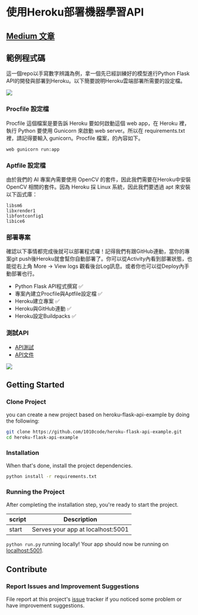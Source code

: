 # 使用Heroku部署機器學習API

## [Medium 文章](https://medium.com/@andy6804tw/%E4%BD%BF%E7%94%A8heroku%E9%83%A8%E7%BD%B2%E6%A9%9F%E5%99%A8%E5%AD%B8%E7%BF%92api-eca61ea711f1)

## 範例程式碼
這一個repo以手寫數字辨識為例，拿一個先已經訓練好的模型進行Python Flask API的開發與部署到Heroku。以下簡要說明Heroku雲端部署所需要的設定檔。

![](https://miro.medium.com/max/717/0*J8NOFIKZ78AqkMEK.png)

### Procfile 設定檔
Procfile 這個檔案是要告訴 Heroku 要如何啟動這個 web app，在 Heroku 裡，執行 Python 要使用 Gunicorn 來啟動 web server。所以在 requirements.txt 裡，請記得要輸入 gunicorn。Procfile 檔案，的內容如下。

```
web gunicorn run:app
```

### Aptfile 設定檔
由於我們的 AI 專案內需要使用 OpenCV 的套件，因此我們需要在Heroku中安裝 OpenCV 相關的套件。因為 Heroku 採 Linux 系統，因此我們要透過 apt 來安裝以下函式庫：
```
libsm6
libxrender1
libfontconfig1
libice6
```

### 部署專案
確認以下事情都完成後就可以部署程式囉！記得我們有跟GitHub連動，當你的專案git push後Heroku就會幫你自動部署了。你可以從Activity內看到部署狀態，也能從右上角 More -> View logs 觀看後台Log訊息。或者你也可以從Deploy內手動部署也行。

- Python Flask API程式撰寫 ✅
- 專案內建立Procfile與Aptfile設定檔 ✅
- Heroku建立專案 ✅
- Heroku與GitHub連動 ✅
- Heroku設定Buildpacks ✅

### 測試API
- [API測試](https://heroku-flask-api-example.herokuapp.com//mnist)
- [API文件](https://andy6804tw.github.io/digit-recognizer-project/document/API.html)

![](https://miro.medium.com/max/712/1*hurEGbgSEppF2tTADynIig.png)

## Getting Started
### Clone Project
you can create a new project based on heroku-flask-api-example by doing the following:

```bash
git clone https://github.com/1010code/heroku-flask-api-example.git
cd heroku-flask-api-example
```

### Installation
When that's done, install the project dependencies.
```bash
python install -r requirements.txt
```

### Running the Project
After completing the installation step, you're ready to start the project.

| script | Description |
| ------| ------ |
| start | Serves your app at localhost:5001 |


`python run.py` running locally! Your app should now be running on [localhost:5001](http://localhost:5001/).

## Contribute
### Report Issues and Improvement Suggestions
File report at this project's [issue](https://github.com/1010code/heroku-flask-api-example/issues) tracker if you noticed some problem or have improvement suggestions.
